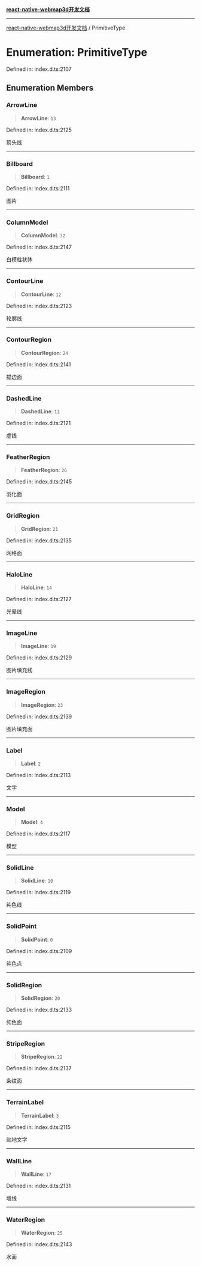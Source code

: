 [**react-native-webmap3d开发文档**](../README.md)

***

[react-native-webmap3d开发文档](../globals.md) / PrimitiveType

# Enumeration: PrimitiveType

Defined in: index.d.ts:2107

## Enumeration Members

### ArrowLine

> **ArrowLine**: `13`

Defined in: index.d.ts:2125

箭头线

***

### Billboard

> **Billboard**: `1`

Defined in: index.d.ts:2111

图片

***

### ColumnModel

> **ColumnModel**: `32`

Defined in: index.d.ts:2147

白模柱状体

***

### ContourLine

> **ContourLine**: `12`

Defined in: index.d.ts:2123

轮廓线

***

### ContourRegion

> **ContourRegion**: `24`

Defined in: index.d.ts:2141

描边面

***

### DashedLine

> **DashedLine**: `11`

Defined in: index.d.ts:2121

虚线

***

### FeatherRegion

> **FeatherRegion**: `26`

Defined in: index.d.ts:2145

羽化面

***

### GridRegion

> **GridRegion**: `21`

Defined in: index.d.ts:2135

网格面

***

### HaloLine

> **HaloLine**: `14`

Defined in: index.d.ts:2127

光晕线

***

### ImageLine

> **ImageLine**: `19`

Defined in: index.d.ts:2129

图片填充线

***

### ImageRegion

> **ImageRegion**: `23`

Defined in: index.d.ts:2139

图片填充面

***

### Label

> **Label**: `2`

Defined in: index.d.ts:2113

文字

***

### Model

> **Model**: `4`

Defined in: index.d.ts:2117

模型

***

### SolidLine

> **SolidLine**: `10`

Defined in: index.d.ts:2119

纯色线

***

### SolidPoint

> **SolidPoint**: `0`

Defined in: index.d.ts:2109

纯色点

***

### SolidRegion

> **SolidRegion**: `20`

Defined in: index.d.ts:2133

纯色面

***

### StripeRegion

> **StripeRegion**: `22`

Defined in: index.d.ts:2137

条纹面

***

### TerrainLabel

> **TerrainLabel**: `3`

Defined in: index.d.ts:2115

贴地文字

***

### WallLine

> **WallLine**: `17`

Defined in: index.d.ts:2131

墙线

***

### WaterRegion

> **WaterRegion**: `25`

Defined in: index.d.ts:2143

水面
